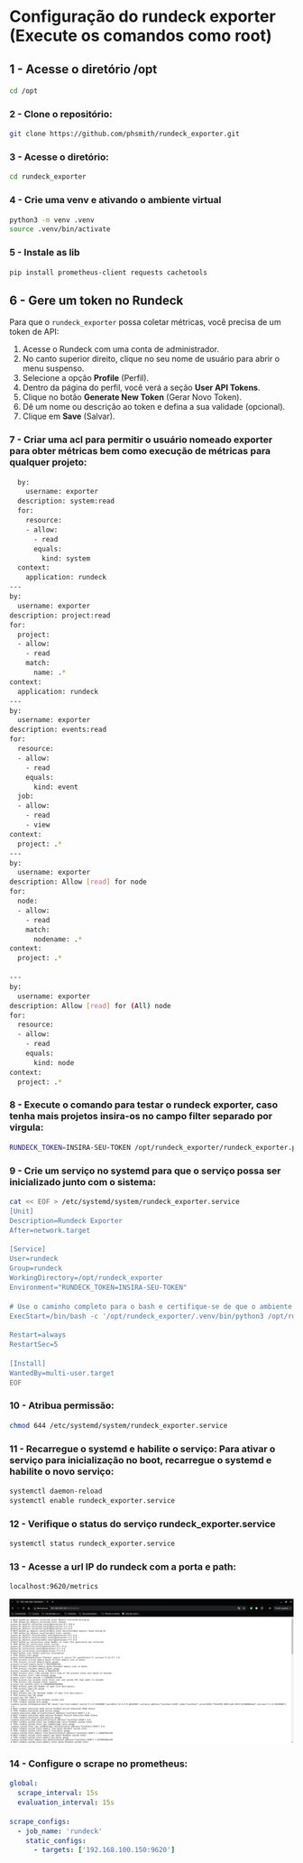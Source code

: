 # Configuração do rundeck exporter (Execute os comandos como root)

## 1 - Acesse o diretório /opt
```bash
cd /opt
```

### 2 - Clone o repositório:
```bash
git clone https://github.com/phsmith/rundeck_exporter.git
```

### 3 - Acesse o diretório:
```bash
cd rundeck_exporter
```

### 4 - Crie uma venv e ativando o ambiente virtual
```bash
python3 -m venv .venv
source .venv/bin/activate
```

### 5 - Instale as lib
```bash
pip install prometheus-client requests cachetools
```

## 6 - Gere um token no Rundeck
Para que o `rundeck_exporter` possa coletar métricas, você precisa de um token de API:

1. Acesse o Rundeck com uma conta de administrador.
2. No canto superior direito, clique no seu nome de usuário para abrir o menu suspenso.
3. Selecione a opção **Profile** (Perfil).
4. Dentro da página do perfil, você verá a seção **User API Tokens**.
5. Clique no botão **Generate New Token** (Gerar Novo Token).
6. Dê um nome ou descrição ao token e defina a sua validade (opcional).
7. Clique em **Save** (Salvar).


### 7 - Criar uma acl para permitir o usuário nomeado exporter para obter métricas bem como execução de métricas para qualquer projeto:
```bash
  by:
    username: exporter
  description: system:read
  for:
    resource:
    - allow:
      - read
      equals:
        kind: system
  context:
    application: rundeck
---
by:
  username: exporter
description: project:read
for:
  project:
  - allow:
    - read
    match:
      name: .*
context:
  application: rundeck
---
by:
  username: exporter
description: events:read
for:
  resource:
  - allow:
    - read
    equals:
      kind: event
  job:
  - allow:
    - read
    - view
context:
  project: .*
---
by:
  username: exporter
description: Allow [read] for node
for:
  node:
  - allow:
    - read
    match:
      nodename: .*
context:
  project: .*

---
by:
  username: exporter
description: Allow [read] for (All) node
for:
  resource:
  - allow:
    - read
    equals:
      kind: node
context:
  project: .*
```

### 8 - Execute o comando para testar o rundeck exporter, caso tenha mais projetos insira-os no campo filter separado por virgula:
```bash
RUNDECK_TOKEN=INSIRA-SEU-TOKEN /opt/rundeck_exporter/rundeck_exporter.py --host=0.0.0.0 --rundeck.url=http://localhost:4440 --rundeck.skip_ssl --rundeck.cpu.stats --rundeck.memory.stats --rundeck.projects.executions --rundeck.projects.executions.filter=5n --rundeck.requests.timeout=10
```
 
### 9 - Crie um serviço no systemd para que o serviço possa ser inicializado junto com o sistema:
```bash
cat << EOF > /etc/systemd/system/rundeck_exporter.service
[Unit]
Description=Rundeck Exporter
After=network.target

[Service]
User=rundeck
Group=rundeck
WorkingDirectory=/opt/rundeck_exporter
Environment="RUNDECK_TOKEN=INSIRA-SEU-TOKEN"

# Use o caminho completo para o bash e certifique-se de que o ambiente virtual é ativado
ExecStart=/bin/bash -c '/opt/rundeck_exporter/.venv/bin/python3 /opt/rundeck_exporter/rundeck_exporter.py --host=0.0.0.0 --rundeck.url=http://localhost:4440 --rundeck.skip_ssl --rundeck.cpu.stats --rundeck.memory.stats --rundeck.projects.executions --rundeck.projects.executions.filter=5n --rundeck.requests.timeout=10'

Restart=always
RestartSec=5

[Install]
WantedBy=multi-user.target
EOF
```

### 10 - Atribua permissão:
```bash
chmod 644 /etc/systemd/system/rundeck_exporter.service
```

### 11 - Recarregue o systemd e habilite o serviço: Para ativar o serviço para inicialização no boot, recarregue o systemd e habilite o novo serviço:
```bash
systemctl daemon-reload
systemctl enable rundeck_exporter.service
```

### 12 - Verifique o status do serviço rundeck_exporter.service
```bash
systemctl status rundeck_exporter.service
```

### 13 - Acesse a url IP do rundeck com a porta e path:
```bash
localhost:9620/metrics
```

<img src="images/metrics.png" />

### 14 - Configure o scrape no prometheus:
```yaml
global:
  scrape_interval: 15s
  evaluation_interval: 15s

scrape_configs:
  - job_name: 'rundeck'
    static_configs:
      - targets: ['192.168.100.150:9620']
```
